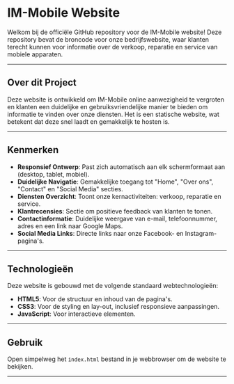 # IM-Mobile Website

Welkom bij de officiële GitHub repository voor de IM-Mobile website! Deze repository bevat de broncode voor onze bedrijfswebsite, waar klanten terecht kunnen voor informatie over de verkoop, reparatie en service van mobiele apparaten.

---

## Over dit Project

Deze website is ontwikkeld om IM-Mobile online aanwezigheid te vergroten en klanten een duidelijke en gebruiksvriendelijke manier te bieden om informatie te vinden over onze diensten. Het is een statische website, wat betekent dat deze snel laadt en gemakkelijk te hosten is.

---

## Kenmerken

* **Responsief Ontwerp**: Past zich automatisch aan elk schermformaat aan (desktop, tablet, mobiel).
* **Duidelijke Navigatie**: Gemakkelijke toegang tot "Home", "Over ons", "Contact" en "Social Media" secties.
* **Diensten Overzicht**: Toont onze kernactiviteiten: verkoop, reparatie en service.
* **Klantrecensies**: Sectie om positieve feedback van klanten te tonen.
* **Contactinformatie**: Duidelijke weergave van e-mail, telefoonnummer, adres en een link naar Google Maps.
* **Social Media Links**: Directe links naar onze Facebook- en Instagram-pagina's.

---

## Technologieën

Deze website is gebouwd met de volgende standaard webtechnologieën:

* **HTML5**: Voor de structuur en inhoud van de pagina's.
* **CSS3**: Voor de styling en lay-out, inclusief responsieve aanpassingen.
* **JavaScript**: Voor interactieve elementen.

---

## Gebruik

Open simpelweg het `index.html` bestand in je webbrowser om de website te bekijken.

---
